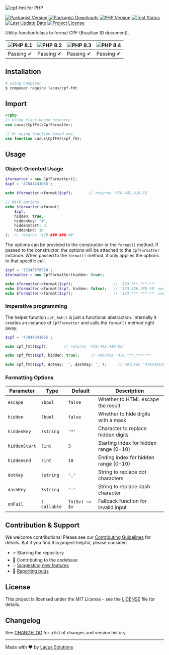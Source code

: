 ![cpf-fmt for PHP](https://github.com/user-attachments/assets/7999ba4a-04f5-4506-84f4-91ed0d3ed5d2)

[![Packagist Version](https://img.shields.io/packagist/v/lacus/cpf-fmt)](https://packagist.org/packages/lacus/cpf-fmt)
[![Packagist Downloads](https://img.shields.io/packagist/dm/lacus/cpf-fmt)](https://packagist.org/packages/lacus/cpf-fmt)
[![PHP Version](https://img.shields.io/packagist/php-v/lacus/cpf-fmt)](https://www.php.net/)
[![Test Status](https://img.shields.io/github/actions/workflow/status/LacusSolutions/br-utils-php/ci.yml?label=ci/cd)](https://github.com/LacusSolutions/br-utils-php/actions)
[![Last Update Date](https://img.shields.io/github/last-commit/LacusSolutions/br-utils-php)](https://github.com/LacusSolutions/br-utils-php)
[![Project License](https://img.shields.io/github/license/LacusSolutions/br-utils-php)](https://github.com/LacusSolutions/br-utils-php/blob/main/LICENSE)

Utility function/class to format CPF (Brazilian ID document).



| ![PHP 8.1](https://img.shields.io/badge/PHP-8.1-777BB4?logo=php&logoColor=white) | ![PHP 8.2](https://img.shields.io/badge/PHP-8.2-777BB4?logo=php&logoColor=white) | ![PHP 8.3](https://img.shields.io/badge/PHP-8.3-777BB4?logo=php&logoColor=white) | ![PHP 8.4](https://img.shields.io/badge/PHP-8.4-777BB4?logo=php&logoColor=white) |
|--- | --- | --- | --- |
| Passing ✔ | Passing ✔ | Passing ✔ | Passing ✔ |

## Installation

```bash
# using Composer
$ composer require lacus/cpf-fmt
```

## Import

```php
<?php
// Using class-based resource
use Lacus\CpfFmt\CpfFormatter;

// Or using function-based one
use function Lacus\CpfFmt\cpf_fmt;
```

## Usage

### Object-Oriented Usage

```php
$formatter = new CpfFormatter();
$cpf = '47844241055';

echo $formatter->format($cpf);       // returns '478.442.410-55'

// With options
echo $formatter->format(
    $cpf,
    hidden: true,
    hiddenKey: '#',
    hiddenStart: 3,
    hiddenEnd: 10
);  // returns '478.###.###-##'
```

The options can be provided to the constructor or the `format()` method. If passed to the constructor, the options will be attached to the `CpfFormatter` instance. When passed to the `format()` method, it only applies the options to that specific call.

```php
$cpf = '12345678910';
$formatter = new CpfFormatter(hidden: true);

echo $formatter->format($cpf);                  // '123.***.***-**'
echo $formatter->format($cpf, hidden: false);   // '123.456.789-10' merges the options to the instance's
echo $formatter->format($cpf);                  // '123.***.***-**' uses only the instance options
```

### Imperative programming

The helper function `cpf_fmt()` is just a functional abstraction. Internally it creates an instance of `CpfFormatter` and calls the `format()` method right away.

```php
$cpf = '47844241055';

echo cpf_fmt($cpf);       // returns '478.442.410-55'

echo cpf_fmt($cpf, hidden: true);     // returns '478.***.***-**'

echo cpf_fmt($cpf, dotKey: '', dashKey: '_');     // returns '478442410_55'
```

### Formatting Options

| Parameter | Type | Default | Description |
|-----------|------|---------|-------------|
| `escape` | `?bool` | `false` | Whether to HTML escape the result |
| `hidden` | `?bool` | `false` | Whether to hide digits with a mask |
| `hiddenKey` | `?string` | `'*'` | Character to replace hidden digits |
| `hiddenStart` | `?int` | `3` | Starting index for hidden range (0-10) |
| `hiddenEnd` | `?int` | `10` | Ending index for hidden range (0-10) |
| `dotKey` | `?string` | `'.'` | String to replace dot characters |
| `dashKey` | `?string` | `'-'` | String to replace dash character |
| `onFail` | `?callable` | `fn($v) => $v` | Fallback function for invalid input |

## Contribution & Support

We welcome contributions! Please see our [Contributing Guidelines](https://github.com/LacusSolutions/br-utils-php/blob/main/CONTRIBUTING.md) for details. But if you find this project helpful, please consider:

- ⭐ Starring the repository
- 🤝 Contributing to the codebase
- 💡 [Suggesting new features](https://github.com/LacusSolutions/br-utils-php/issues)
- 🐛 [Reporting bugs](https://github.com/LacusSolutions/br-utils-php/issues)

## License

This project is licensed under the MIT License - see the [LICENSE](https://github.com/LacusSolutions/br-utils-php/blob/main/LICENSE) file for details.

## Changelog

See [CHANGELOG](https://github.com/LacusSolutions/br-utils-php/blob/main/packages/cpf-fmt/CHANGELOG.md) for a list of changes and version history.

---

Made with ❤️ by [Lacus Solutions](https://github.com/LacusSolutions)
